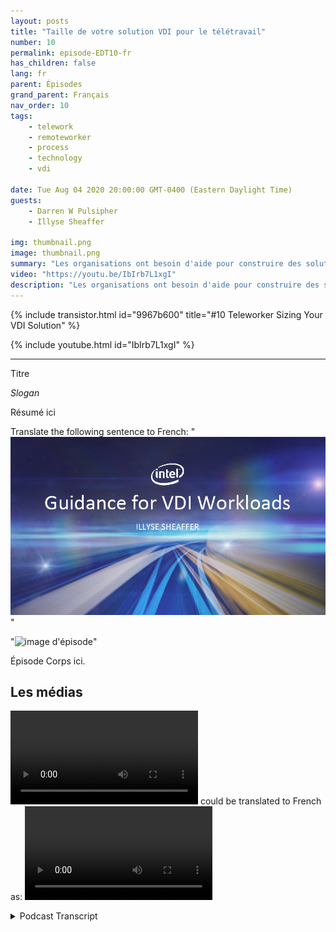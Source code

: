 ```yaml
---
layout: posts
title: "Taille de votre solution VDI pour le télétravail"
number: 10
permalink: episode-EDT10-fr
has_children: false
lang: fr
parent: Épisodes
grand_parent: Français
nav_order: 10
tags:
    - telework
    - remoteworker
    - process
    - technology
    - vdi

date: Tue Aug 04 2020 20:00:00 GMT-0400 (Eastern Daylight Time)
guests:
    - Darren W Pulsipher
    - Illyse Sheaffer

img: thumbnail.png
image: thumbnail.png
summary: "Les organisations ont besoin d'aide pour construire des solutions de VDI (Infrastructure de bureau virtuel) immédiatement. Comme les services informatiques ajoutent des licences VDI localement à leurs systèmes actuels, ils doivent être conscients que les licences seules ne résolvent pas tous leurs problèmes."
video: "https://youtu.be/IbIrb7L1xgI"
description: "Les organisations ont besoin d'aide pour construire des solutions de VDI (Infrastructure de bureau virtuel) immédiatement. Comme les services informatiques ajoutent des licences VDI localement à leurs systèmes actuels, ils doivent être conscients que les licences seules ne résolvent pas tous leurs problèmes."
---
```


<div>
{% include transistor.html id="9967b600" title="#10 Teleworker Sizing Your VDI Solution" %}

{% include youtube.html id="IbIrb7L1xgI" %}
</div>

---

Titre

*Slogan*

Résumé ici

Translate the following sentence to French: "![episode image](./thumbnail.png)"

"![image d'épisode](./miniature.png)"

Épisode Corps ici.

## Les médias

<video src='url'></video>  could be translated to French as:
<video src='url'></video>



<details>
<summary> Podcast Transcript </summary>

<p></p>

</details>
